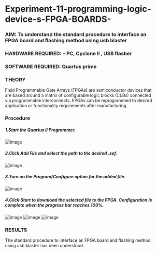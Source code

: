 # Experiment-11-programming-logic-device-s-FPGA-BOARDS-
 ### AIM: To understand the standard procedure to interface an FPGA board and flashing method using usb blaster 
### HARDWARE REQUIRED:  – PC, Cyclone II , USB flasher
### SOFTWARE REQUIRED:   Quartus prime
### THEORY 
 Field Programmable Gate Arrays (FPGAs) are semiconductor devices that are based around a matrix of configurable logic blocks (CLBs) connected via programmable interconnects. FPGAs can be reprogrammed to desired application or functionality requirements after manufacturing.
### Procedure 
##### 1.Start the Quartus II Programmer.
![image](https://user-images.githubusercontent.com/121109150/214846353-bba0d63b-e745-400a-afdc-0550d7fd1bab.png)

##### 2.Click Add File and select the path to the desired .sof.
![image](https://user-images.githubusercontent.com/121109150/214846389-6ac46958-4015-42fa-ab23-f874667115c8.png)

##### 3.Turn on the Program/Configure option for the added file.
![image](https://user-images.githubusercontent.com/121109150/214846453-9d390b15-29fc-45bc-ac09-3be325fc34e9.png)

##### 4.Click Start to download the selected file to the FPGA. Configuration is complete when the progress bar reaches 100%.
 
![image](https://user-images.githubusercontent.com/121109150/214846492-0d2b2cae-c923-45c9-9bdd-b83fd8b38308.png)
![image](https://user-images.githubusercontent.com/121109150/214846535-f7f5b365-f4a4-4a1e-9ca7-855b7a328d16.png)
![image](https://user-images.githubusercontent.com/121109150/214846589-21c6d993-5675-4198-9747-614062f2324f.png)






### RESULTS 
The standard procedure to interface an FPGA board and flashing method using usb blaster has been understood .
